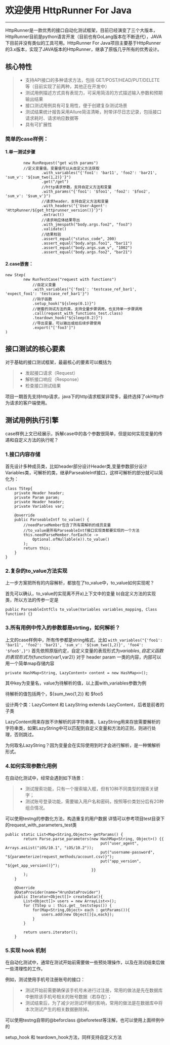 # 欢迎使用 HttpRunner For Java

------

HttpRunner是一款优秀的接口自动化测试框架，目前已经演变了三个大版本，HttpRunner目前是python语言开发（目前也有GoLang版本在不断迭代），JAVA下目前并没有类似的工具可用。HttpRunner For Java项目主要基于HttpRunner的3.x版本，实现了JAVA版本的HttpRunner，继承了原版几乎所有的优秀设计。

## 核心特性
> * 支持API接口的多种请求方法，包括 GET/POST/HEAD/PUT/DELETE 等（目前实现了前两种，其他正在开发中）
> * 测试用例描述方式具有表现力，可采用简洁的方式描述输入参数和预期输出结果
> * 接口测试用例具有可复用性，便于创建复杂测试场景
> * 测试结果统计报告采用Allure简洁清晰，附带详尽日志记录，包括接口请求耗时、请求响应数据等
> * 具有可扩展性

### 简单的case样例：
#### 1.单一测试步骤
```
        new RunRequest("get with params")
        //定义变量值，变量值可以从自定义方法获取
                .with_variables("{'foo1': 'bar11', 'foo2': 'bar21', 'sum_v': '${sum_two(1,2)}'}")
                .get("/get")
                //http请求参数，支持自定义方法和变量
                .with_params("{'foo1': '$foo1', 'foo2': '$foo2', 'sum_v': '$sum_v'}")
                //请求header，支持自定义方法和变量
                .with_headers("{'User-Agent': 'HttpRunner/${get_httprunner_version()}'}")
                .extract()
                //请求响应体结果导出
                .with_jmespath("body.args.foo2", "foo3")
                .validate()
                //结果校验
                .assert_equal("status_code", 200)
                .assert_equal("body.args.foo1", "bar11")
                .assert_equal("body.args.sum_v", "1002")
                .assert_equal("body.args.foo2", "bar21")
```


#### 2.case嵌套：
```
new Step(
        new RunTestCase("request with functions")
            //自定义变量
            .with_variables("{'foo1': 'testcase_ref_bar1', 'expect_foo1': 'testcase_ref_bar1'}")
            //钩子函数
            .setup_hook("${sleep(0.1)}")
            //嵌套的测试方法的类，支持全量步骤调用，也支持单一步骤调用
            .call(request_with_functions_test.class)
            .teardown_hook("${sleep(0.2)}")
            //导出变量，可以输出或给后续步骤使用
            .export("['foo3']")
)

```

## 接口测试的核心要素
对于基础的接口测试框架，最最核心的要素可以概括为
> * 发起接口请求（Request）
> * 解析接口响应（Response）
> * 检查接口测试结果

项目一期首先支持http请求，java下的http请求框架非常多，最终选择了okHttp作为请求的客户端使用。

## 测试用例执行引擎
case样例上文已经展示，拆解case中的各个参数很简单，但是如何实现变量的传递和自定义方法的执行呢？

### 1.接口内容存储
首先设计多种成员类，比如header部分设计Header类,变量参数部分设计Variables类，可解析的类，继承ParseableIntf接口，这样可解析的部分就可以简化为：
```
class TStep{
    private Header header;
    private Param param;
    private Header header;
    private Variables var;
    
    @override
    public ParseableIntf to_value() {
        //needParseMember包含了所有需解析的成员变量
        //to_value是所有ParseableIntf接口实现类都要实现的一个方法
        this.needParseMember.forEach(e ->
            Optional.ofNullable(e)).to_value()
        );
        return this;
    }
}
```

### 2.复杂的to_value方法实现
上一步方案把所有的内容解析，都放在了to_value中，to_value如何实现呢？

首先可以确认，to_value的实现离不开a)上下文中的变量 b)自定义方法的实现类，所以方法的传参一定是
```
public ParseableIntfCls to_value(Variables variables_mapping, Class function) {}
```

### 3.所有用例中传入的参数都是strting，如何解析？
上文的case样例中，所有传参都是string格式，比如
```with_variables("{'foo1': 'bar11', 'foo2': 'bar21', 'sum_v': '${sum_two(1,2)}', 'foo4': '$foo5',}")```
首先依照原版约定，自定义变量的表现形式为$variables,自定义函数的表现形式为${function(var1,var2)}
对于 header param 一类的内容，内部可以用一个简单map存储内容
```
private HashMap<String, LazyContent> content = new HashMap<>();
```
其中key为变量名，value为待解析的值，以上面with_variables参数为例

待解析的值包括两个，${sum_two(1,2)} 和 $foo5

设计两个类：LazyContent 和 LazyString extends LazyContent，后者是前者的子类

LazyContent用来存放不许解析的非字符串类，LazyString用来存放需要解析的字符串类，如果LazyString中可以匹配到自定义变量和方法的正则，则进行处理，否则跳过。

为何取名LazyString？因为变量会在实际使用到时才会进行解析，是一种懒解析形式。

### 4.如何实现参数化用例
在自动化测试中，经常会遇到如下场景：
> * 测试搜索功能，只有一个搜索输入框，但有10种不同类型的搜索关键字；
> * 测试账号登录功能，需要输入用户名和密码，按照等价类划分后有20种组合情况。

可以使用testng的参数化方法，构造重复的用户数据
详情可以参考项目test目录下的request_with_parameters_test类
```
public static List<Map<String,Object>> getParams() {
        return Parse.parse_parameters(new HashMap<String, Object>() {{
                                          put("user_agent", Arrays.asList("iOS/10.1", "iOS/10.2"));
                                          put("username-password", "${parameterize(request_methods/account.csv)}");
                                          put("app_version", "${get_app_version()}");
                                      }}
        );
    }

    @Override
    @DataProvider(name="HrunDataProvider")
    public Iterator<Object[]> createData(){
        List<Object[]> users = new ArrayList<>();
        for (TStep u : this.get__teststeps()) {
            for(Map<String,Object> each : getParams()){
                users.add(new Object[]{u,each});
            }
        }

        return users.iterator();
    }
```

### 5.实现 hook 机制
在自动化测试中，通常在测试开始前需要做一些预处理操作，以及在测试结束后做一些清理性的工作。

例如，测试使用手机号注册账号的接口：

> * 测试开始前需要确保该手机号未进行过注册，常用的做法是先在数据库中删除该手机号相关的账号数据（若存在）；
> * 测试结束后，为了减少对测试环境的影响，常用的做法是在数据库中将本次测试产生的相关数据删除掉。

可以使用testng自带的@beforclass @beforetest等注解，也可以使用上面样例中的

setup_hook 和 teardown_hook方法，同样支持自定义方法
